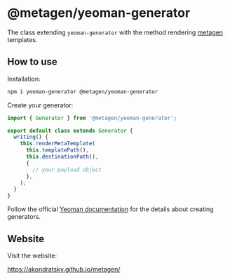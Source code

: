 # @metagen/yeoman-generator

The class extending `yeoman-generator` with the method rendering [metagen](https://github.com/akondratsky/metagen) templates.

## How to use

Installation:

```sh
npm i yeoman-generator @metagen/yeoman-generator
```

Create your generator:

```ts
import { Generator } from '@metagen/yeoman-generator';

export default class extends Generator {
  writing() {
    this.renderMetaTemplate(
      this.templatePath(),
      this.destinationPath(),
      {
        // your payload object
      },
    );
  }
}
```

Follow the official [Yeoman documentation](https://yeoman.io/authoring/) for the details about creating generators.

## Website

Visit the website:

https://akondratsky.github.io/metagen/
